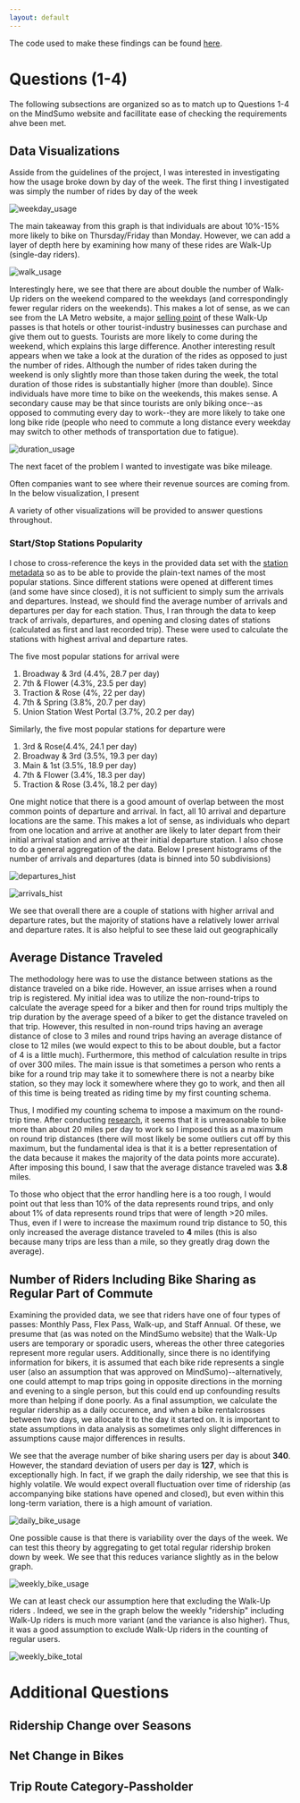 ```yaml
---
layout: default
---
```

The code used to make these findings can be found [here](https://github.com/alex-kj-chin/capital_one_challenge).

# Questions (1-4)

The following subsections are organized so as to match up to Questions 1-4 on the MindSumo website and facillitate ease of checking the requirements ahve been met.

## Data Visualizations

Asside from the guidelines of the project, I was interested in investigating how the usage broke down by day of the week. The first thing I investigated was simply the number of rides by day of the week

![weekday_usage](/assets/weekday_usage.png)

The main takeaway from this graph is that individuals are about 10%-15% more likely to bike on Thursday/Friday than Monday. However, we can add a layer of depth here by examining how many of these rides are Walk-Up (single-day riders).

![walk_usage](/assets/walk_usage.png)

Interestingly here, we see that there are about double the number of Walk-Up riders on the weekend compared to the weekdays (and correspondingly fewer regular riders on the weekends). This makes a lot of sense, as we can see from the LA Metro website, a major [selling point](https://bikeshare.metro.net/buy-in-bulk/) of these Walk-Up passes is that hotels or other tourist-industry businesses can purchase and give them out to guests. Tourists are more likely to come during the weekend, which explains this large difference. Another interesting result appears when we take a look at the duration of the rides as opposed to just the number of rides. Although the number of rides taken during the weekend is only slightly more than those taken during the week, the total duration of those rides is substantially higher (more than double). Since individuals have more time to bike on the weekends, this makes sense. A secondary cause may be that since tourists are only biking once--as opposed to commuting every day to work--they are more likely to take one long bike ride (people who need to commute a long distance every weekday may switch to other methods of transportation due to fatigue).

![duration_usage](/assets/duration_usage.png)

The next facet of the problem I wanted to investigate was bike mileage.

Often companies want to see where their revenue sources are coming from. In the below visualization, I present

A variety of other visualizations will be provided to answer questions throughout.

### Start/Stop Stations Popularity

I chose to cross-reference the keys in the provided data set with the [station metadata](https://bikeshare.metro.net/about/data/) so as to be able to provide the plain-text names of the most popular stations. Since different stations were opened at different times (and some have since closed), it is not sufficient to simply sum the arrivals and departures. Instead, we should find the average number of arrivals and departures per day for each station. Thus, I ran through the data to keep track of arrivals, departures, and opening and closing dates of stations (calculated as first and last recorded trip). These were used to calculate the stations with highest arrival and departure rates.

The five most popular stations for arrival were

1. Broadway & 3rd (4.4%, 28.7 per day)
2. 7th & Flower (4.3%, 23.5 per day)
3. Traction & Rose (4%, 22 per day)
4. 7th & Spring (3.8%, 20.7 per day)
5. Union Station West Portal (3.7%, 20.2 per day)

Similarly, the five most popular stations for departure were

1. 3rd & Rose(4.4%, 24.1 per day)
2. Broadway & 3rd (3.5%, 19.3 per day)
3. Main & 1st (3.5%, 18.9 per day)
4. 7th & Flower (3.4%, 18.3 per day)
5. Traction & Rose (3.4%, 18.2 per day)

One might notice that there is a good amount of overlap between the most common points of departure and arrival. In fact, all 10 arrival and departure locations are the same. This makes a lot of sense, as individuals who depart from one location and arrive at another are likely to later depart from their initial arrival station and arrive at their initial departure station. I also chose to do a general aggregation of the data. Below I present histograms of the number of arrivals and departures (data is binned into 50 subdivisions)

![departures_hist](/assets/departure_hist.png)

![arrivals_hist](/assets/arrivals_hist.png)

We see that overall there are a couple of stations with higher arrival and departure rates, but the majority of stations have a relatively lower arrival and departure rates. It is also helpful to see these laid out geographically

## Average Distance Traveled

The methodology here was to use the distance between stations as the distance traveled on a bike ride. However, an issue arrises when a round trip is registered. My initial idea was to utilize the non-round-trips to calculate the average speed for a biker and then for round trips multiply the trip duration by the average speed of a biker to get the distance traveled on that trip. However, this resulted in non-round trips having an average distance of close to 3 miles and round trips having an average distance of close to 12 miles (we would expect to this to be about double, but a factor of 4 is a little much). Furthermore, this method of calculation resulte in trips of over 300 miles. The main issue is that sometimes a person who rents a bike for a round trip may take it to somewhere there is not a nearby bike station, so they may lock it somewhere where they go to work, and then all of this time is being treated as riding time by my first counting schema.

Thus, I modified my counting schema to impose a maximum on the round-trip time. After conducting [research](https://mobilitylab.org/2017/02/27/how-far-bike-work/), it seems that it is unreasonable to bike more than about 20 miles per day to work so I imposed this as a maximum on round trip distances (there will most likely be some outliers cut off by this maximum, but the fundamental idea is that it is a better representation of the data because it makes the majority of the data points more accurate). After imposing this bound, I saw that the average distance traveled was **3.8** miles.

To those who object that the error handling here is a too rough, I would point out that less than 10% of the data represents round trips, and only about 1% of data represents round trips that were of length >20 miles. Thus, even if I were to increase the maximum round trip distance to 50, this only increased the average distance traveled to **4** miles (this is also because many trips are less than a mile, so they greatly drag down the average).

## Number of Riders Including Bike Sharing as Regular Part of Commute

Examining the provided data, we see that riders have one of four types of passes: Monthly Pass, Flex Pass, Walk-up, and Staff Annual. Of these, we presume that (as was noted on the MindSumo website) that the Walk-Up users are temporary or sporadic users, whereas the other three categories represent more regular users. Additionally, since there is no identifying information for bikers, it is assumed that each bike ride represents a single user (also an assumption that was approved on MindSumo)--alternatively, one could attempt to map trips going in opposite directions in the morning and evening to a single person, but this could end up confounding results more than helping if done poorly. As a final assumption, we calculate the regular ridership as a daily occurence, and when a bike rentalcrosses between two days, we allocate it to the day it started on. It is important to state assumptions in data analysis as sometimes only slight differences in assumptions cause major differences in results.

We see that the average number of bike sharing users per day is about **340**. However, the standard deviation of users per day is **127**, which is exceptionally high. In fact, if we graph the daily ridership, we see that this is highly volatile. We would expect overall fluctuation over time of ridership (as accompanying bike stations have opened and closed), but even within this long-term variation, there is a high amount of variation.

![daily_bike_usage](/assets/bike_usage_daily.png)

One possible cause is that there is variability over the days of the week. We can test this theory by aggregating to get total regular ridership broken down by week. We see that this reduces variance slightly as in the below graph.

![weekly_bike_usage](/assets/bike_usage_weekly_no.png)

We can at least check our assumption here that excluding the Walk-Up riders . Indeed, we see in the graph below the weekly "ridership" including Walk-Up riders is much more variant (and the variance is also higher). Thus, it was a good assumption to exclude Walk-Up riders in the counting of regular users.

![weekly_bike_total](/assets/bike_usage_weekly.png)

# Additional Questions

## Ridership Change over Seasons

## Net Change in Bikes

## Trip Route Category-Passholder
